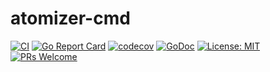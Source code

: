 # atomizer-cmd

[![CI](https://github.com/devnw/atomizer-cmd/workflows/CI/badge.svg)](https://github.com/devnw/atomizer-cmd/actions)
[![Go Report Card](https://goreportcard.com/badge/github.com/devnw/atomizer-cmd)](https://goreportcard.com/report/github.com/devnw/atomizer-cmd)
[![codecov](https://codecov.io/gh/devnw/atomizer-cmd/branch/master/graph/badge.svg)](https://codecov.io/gh/devnw/atomizer-cmd)
[![GoDoc](https://godoc.org/github.com/devnw/atomizer-cmd?status.svg)](https://pkg.go.dev/github.com/devnw/atomizer-cmd)
[![License: MIT](https://img.shields.io/badge/License-MIT-yellow.svg)](https://opensource.org/licenses/MIT)
[![PRs Welcome](https://img.shields.io/badge/PRs-welcome-brightgreen.svg)](http://makeapullrequest.com)
